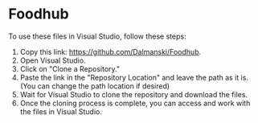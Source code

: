 # Foodhub

To use these files in Visual Studio, follow these steps:

1. Copy this link: https://github.com/Dalmanski/Foodhub.
2. Open Visual Studio.
3. Click on "Clone a Repository."
4. Paste the link in the "Repository Location" and leave the path as it is. (You can change the path location if desired)
5. Wait for Visual Studio to clone the repository and download the files.
6. Once the cloning process is complete, you can access and work with the files in Visual Studio.
